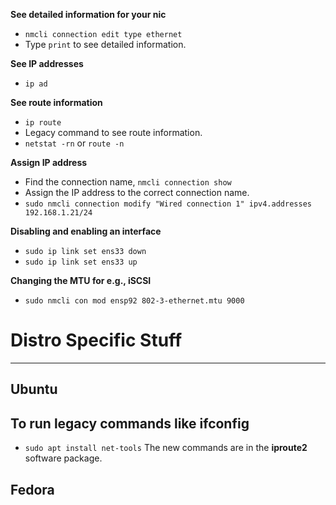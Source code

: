 **See detailed information for your nic**
- ``nmcli connection edit type ethernet``
- Type ``print`` to see detailed information.

**See IP addresses**
- ``ip ad``

**See route information**
- ``ip route``
- Legacy command to see route information.
- ``netstat -rn`` or ``route -n``

**Assign IP address**
- Find the connection name, ``nmcli connection show``
- Assign the IP address to the correct connection name.
- ``sudo nmcli connection modify "Wired connection 1" ipv4.addresses 192.168.1.21/24``

**Disabling and enabling an interface**
- ``sudo ip link set ens33 down``
- ``sudo ip link set ens33 up``

**Changing the MTU for e.g., iSCSI**
- ``sudo nmcli con mod ensp92 802-3-ethernet.mtu 9000``

# Distro Specific Stuff
---
## Ubuntu

## To run legacy commands like ifconfig
- ``sudo apt install net-tools``
	The new commands are in the **iproute2** software package.

## Fedora



